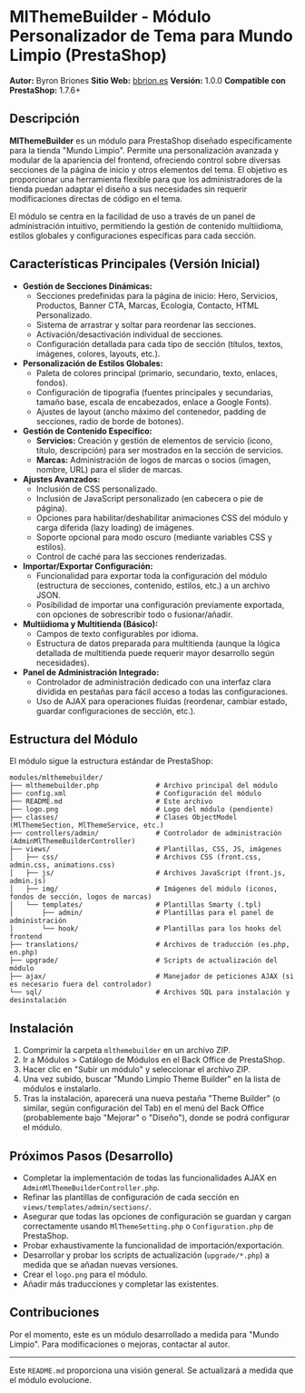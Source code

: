 # MlThemeBuilder - Módulo Personalizador de Tema para Mundo Limpio (PrestaShop)

**Autor:** Byron Briones
**Sitio Web:** [bbrion.es](https://bbrion.es)
**Versión:** 1.0.0
**Compatible con PrestaShop:** 1.7.6+

## Descripción

**MlThemeBuilder** es un módulo para PrestaShop diseñado específicamente para la tienda "Mundo Limpio". Permite una personalización avanzada y modular de la apariencia del frontend, ofreciendo control sobre diversas secciones de la página de inicio y otros elementos del tema. El objetivo es proporcionar una herramienta flexible para que los administradores de la tienda puedan adaptar el diseño a sus necesidades sin requerir modificaciones directas de código en el tema.

El módulo se centra en la facilidad de uso a través de un panel de administración intuitivo, permitiendo la gestión de contenido multiidioma, estilos globales y configuraciones específicas para cada sección.

## Características Principales (Versión Inicial)

*   **Gestión de Secciones Dinámicas:**
    *   Secciones predefinidas para la página de inicio: Hero, Servicios, Productos, Banner CTA, Marcas, Ecología, Contacto, HTML Personalizado.
    *   Sistema de arrastrar y soltar para reordenar las secciones.
    *   Activación/desactivación individual de secciones.
    *   Configuración detallada para cada tipo de sección (títulos, textos, imágenes, colores, layouts, etc.).
*   **Personalización de Estilos Globales:**
    *   Paleta de colores principal (primario, secundario, texto, enlaces, fondos).
    *   Configuración de tipografía (fuentes principales y secundarias, tamaño base, escala de encabezados, enlace a Google Fonts).
    *   Ajustes de layout (ancho máximo del contenedor, padding de secciones, radio de borde de botones).
*   **Gestión de Contenido Específico:**
    *   **Servicios:** Creación y gestión de elementos de servicio (icono, título, descripción) para ser mostrados en la sección de servicios.
    *   **Marcas:** Administración de logos de marcas o socios (imagen, nombre, URL) para el slider de marcas.
*   **Ajustes Avanzados:**
    *   Inclusión de CSS personalizado.
    *   Inclusión de JavaScript personalizado (en cabecera o pie de página).
    *   Opciones para habilitar/deshabilitar animaciones CSS del módulo y carga diferida (lazy loading) de imágenes.
    *   Soporte opcional para modo oscuro (mediante variables CSS y estilos).
    *   Control de caché para las secciones renderizadas.
*   **Importar/Exportar Configuración:**
    *   Funcionalidad para exportar toda la configuración del módulo (estructura de secciones, contenido, estilos, etc.) a un archivo JSON.
    *   Posibilidad de importar una configuración previamente exportada, con opciones de sobrescribir todo o fusionar/añadir.
*   **Multiidioma y Multitienda (Básico):**
    *   Campos de texto configurables por idioma.
    *   Estructura de datos preparada para multitienda (aunque la lógica detallada de multitienda puede requerir mayor desarrollo según necesidades).
*   **Panel de Administración Integrado:**
    *   Controlador de administración dedicado con una interfaz clara dividida en pestañas para fácil acceso a todas las configuraciones.
    *   Uso de AJAX para operaciones fluidas (reordenar, cambiar estado, guardar configuraciones de sección, etc.).

## Estructura del Módulo

El módulo sigue la estructura estándar de PrestaShop:

```
modules/mlthemebuilder/
├── mlthemebuilder.php              # Archivo principal del módulo
├── config.xml                      # Configuración del módulo
├── README.md                       # Este archivo
├── logo.png                        # Logo del módulo (pendiente)
├── classes/                        # Clases ObjectModel (MlThemeSection, MlThemeService, etc.)
├── controllers/admin/              # Controlador de administración (AdminMlThemeBuilderController)
├── views/                          # Plantillas, CSS, JS, imágenes
│   ├── css/                        # Archivos CSS (front.css, admin.css, animations.css)
│   ├── js/                         # Archivos JavaScript (front.js, admin.js)
│   ├── img/                        # Imágenes del módulo (iconos, fondos de sección, logos de marcas)
│   └── templates/                  # Plantillas Smarty (.tpl)
│       ├── admin/                  # Plantillas para el panel de administración
│       └── hook/                   # Plantillas para los hooks del frontend
├── translations/                   # Archivos de traducción (es.php, en.php)
├── upgrade/                        # Scripts de actualización del módulo
├── ajax/                           # Manejador de peticiones AJAX (si es necesario fuera del controlador)
└── sql/                            # Archivos SQL para instalación y desinstalación
```

## Instalación

1.  Comprimir la carpeta `mlthemebuilder` en un archivo ZIP.
2.  Ir a Módulos > Catálogo de Módulos en el Back Office de PrestaShop.
3.  Hacer clic en "Subir un módulo" y seleccionar el archivo ZIP.
4.  Una vez subido, buscar "Mundo Limpio Theme Builder" en la lista de módulos e instalarlo.
5.  Tras la instalación, aparecerá una nueva pestaña "Theme Builder" (o similar, según configuración del Tab) en el menú del Back Office (probablemente bajo "Mejorar" o "Diseño"), donde se podrá configurar el módulo.

## Próximos Pasos (Desarrollo)

*   Completar la implementación de todas las funcionalidades AJAX en `AdminMlThemeBuilderController.php`.
*   Refinar las plantillas de configuración de cada sección en `views/templates/admin/sections/`.
*   Asegurar que todas las opciones de configuración se guardan y cargan correctamente usando `MlThemeSetting.php` o `Configuration.php` de PrestaShop.
*   Probar exhaustivamente la funcionalidad de importación/exportación.
*   Desarrollar y probar los scripts de actualización (`upgrade/*.php`) a medida que se añadan nuevas versiones.
*   Crear el `logo.png` para el módulo.
*   Añadir más traducciones y completar las existentes.

## Contribuciones

Por el momento, este es un módulo desarrollado a medida para "Mundo Limpio". Para modificaciones o mejoras, contactar al autor.

---

Este `README.md` proporciona una visión general. Se actualizará a medida que el módulo evolucione.
